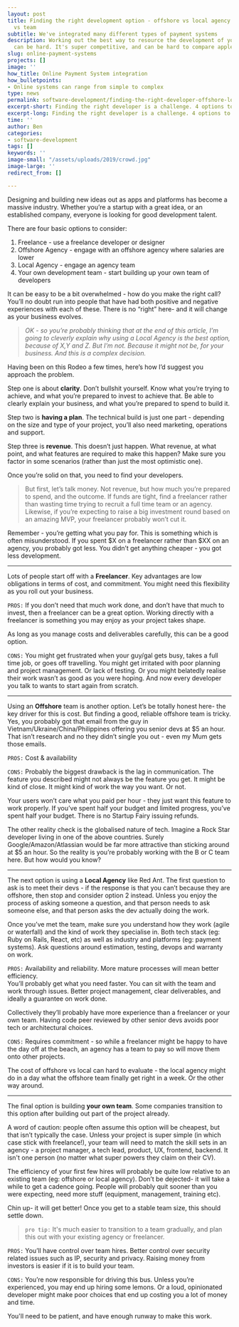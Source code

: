 ```yaml
---
layout: post
title: Finding the right development option - offshore vs local agency vs freelance
  vs team
subtitle: We've integrated many different types of payment systems
description: Working out the best way to resource the development of your project
  can be hard. It's super competitive, and can be hard to compare apples with apples.
slug: online-payment-systems
projects: []
image: ''
how_title: Online Payment System integration
how_bulletpoints:
- Online systems can range from simple to complex
type: news
permalink: software-development/finding-the-right-developer-offshore-local-freelance
excerpt-short: Finding the right developer is a challenge. 4 options to consider
excerpt-long: Finding the right developer is a challenge. 4 options to consider
time: ''
author: Ben
categories:
- software-development
tags: []
keywords: ''
image-small: "/assets/uploads/2019/crowd.jpg"
image-large: ''
redirect_from: []

---
```

Designing and building new ideas out as apps and platforms has become a massive industry. Whether you’re a startup with a great idea, or an established company, everyone is looking for good development talent.

There are four basic options to consider:

1. Freelance - use a freelance developer or designer
2. Offshore Agency - engage with an offshore agency where salaries are lower
3. Local Agency - engage an agency team
4. Your own development team - start building up your own team of developers

It can be easy to be a bit overwhelmed - how do you make the right call? You’ll no doubt run into people that have had both positive and negative experiences with each of these. There is no “right” here- and it will change as your business evolves.

> _OK - so you’re probably thinking that at the end of this article, I’m going to cleverly explain why using a Local Agency is the best option, because of X,Y and Z. But I’m not. Because it might not be, for your business. And this is a complex decision._

Having been on this Rodeo a few times, here’s how I’d suggest you approach the problem.

Step one is about **clarity**. Don’t bullshit yourself. Know what you’re trying to achieve, and what you’re prepared to invest to achieve that. Be able to clearly explain your business, and what you’re prepared to spend to build it.

Step two is **having a plan**. The technical build is just one part - depending on the size and type of your project, you’ll also need marketing, operations and support.

Step three is **revenue**. This doesn’t just happen. What revenue, at what point, and what features are required to make this happen? Make sure you factor in some scenarios (rather than just the most optimistic one).

Once you’re solid on that, you need to find your developers.

> But first, let’s talk money. Not revenue, but how much you’re prepared to spend, and the outcome. If funds are tight, find a freelancer rather than wasting time trying to recruit a full time team or an agency. Likewise, if you’re expecting to raise a big investment round based on an amazing MVP, your freelancer probably won’t cut it.

Remember - you’re getting what you pay for. This is something which is often misunderstood. If you spent $X on a freelancer rather than $XX on an agency, you probably got less. You didn’t get anything cheaper - you got less development.

***

Lots of people start off with a **Freelancer**. Key advantages are low obligations in terms of cost, and commitment. You might need this flexibility as you roll out your business.

`PROS:` If you don’t need that much work done, and don’t have that much to invest, then a freelancer can be a great option. Working directly with a freelancer is something you may enjoy as your project takes shape.

As long as you manage costs and deliverables carefully, this can be a good option.

`CONS:` You might get frustrated when your guy/gal gets busy, takes a full time job, or goes off travelling. You might get irritated with poor planning and project management. Or lack of testing. Or you might belatedly realise their work wasn’t as good as you were hoping. And now every developer you talk to wants to start again from scratch.

***

Using an **Offshore** team is another option. Let’s be totally honest here- the key driver for this is cost. But finding a good, reliable offshore team is tricky. Yes, you probably got that email from the guy in Vietnam/Ukraine/China/Philippines offering you senior devs at $5 an hour. That isn’t research and no they didn’t single you out - even my Mum gets those emails.

`PROS:` Cost & availability

`CONS:` Probably the biggest drawback is the lag in communication. The feature you described might not always be the feature you get. It might be kind of close. It might kind of work the way you want. Or not.

Your users won’t care what you paid per hour - they just want this feature to work properly. If you’ve spent half your budget and limited progress, you’ve spent half your budget. There is no Startup Fairy issuing refunds.

The other reality check is the globalised nature of tech. Imagine a Rock Star developer living in one of the above countries. Surely Google/Amazon/Atlassian would be far more attractive than sticking around at $5 an hour. So the reality is you’re probably working with the B or C team here. But how would you know?

***

The next option is using a **Local Agency** like Red Ant. The first question to ask is to meet their devs - if the response is that you can’t because they are offshore, then stop and consider option 2 instead. Unless you enjoy the process of asking someone a question, and that person needs to ask someone else, and that person asks the dev actually doing the work.

Once you’ve met the team, make sure you understand how they work (agile or waterfall) and the kind of work they specialise in. Both tech stack (eg: Ruby on Rails, React, etc) as well as industry and platforms (eg: payment systems). Ask questions around estimation, testing, devops and warranty on work.

`PROS:` Availability and reliability. More mature processes will mean better efficiency.  
You’ll probably get what you need faster. You can sit with the team and work through issues. Better project management, clear deliverables, and ideally a guarantee on work done.

Collectively they’ll probably have more experience than a freelancer or your own team. Having code peer reviewed by other senior devs avoids poor tech or architectural choices.

`CONS:` Requires commitment - so while a freelancer might be happy to have the day off at the beach, an agency has a team to pay so will move them onto other projects.

The cost of offshore vs local can hard to evaluate - the local agency might do in a day what the offshore team finally get right in a week. Or the other way around.

***

The final option is building **your own team**. Some companies transition to this option after building out part of the project already.

A word of caution: people often assume this option will be cheapest, but that isn’t typically the case. Unless your project is super simple (in which case stick with freelance!), your team will need to match the skill sets in an agency - a project manager, a tech lead, product, UX, frontend, backend. It isn't one person (no matter what super powers they claim on their CV).

The efficiency of your first few hires will probably be quite low relative to an existing team (eg: offshore or local agency). Don’t be dejected- it will take a while to get a cadence going. People will probably quit sooner than you were expecting, need more stuff (equipment, management, training etc).

Chin up- it will get better! Once you get to a stable team size, this should settle down.

> `pro tip:` It's much easier to transition to a team gradually, and plan this out with your existing agency or freelancer.

`PROS:` You’ll have control over team hires. Better control over security related issues such as IP, security and privacy. Raising money from investors is easier if it is to build your team.

`CONS:` You’re now responsible for driving this bus. Unless you’re experienced, you may end up hiring some lemons. Or a loud, opinionated developer might make poor choices that end up costing you a lot of money and time.

You'll need to be patient, and have enough runway to make this work.